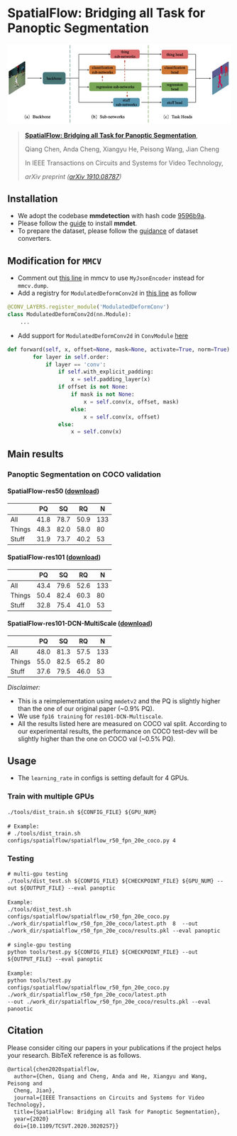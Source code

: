 # SpatialFlow: Bridging all Task for Panoptic Segmentation
![](resources/SpatialFlow.jpg)
> [**SpatialFlow: Bridging all Task for Panoptic Segmentation**](https://arxiv.org/abs/1910.08787v3),
> 
> Qiang Chen, Anda Cheng, Xiangyu He, Peisong Wang, Jian Cheng
> 
> In IEEE Transactions on Circuits and Systems for Video Technology,
>
> *arXiv preprint ([arXiv 1910.08787](https://arxiv.org/abs/1910.08787v3))*

## Installation
- We adopt the codebase **mmdetection** with hash code 
[9596b9a](https://github.com/open-mmlab/mmdetection/tree/9596b9a4c916ae601f9a8a641c3a0ea47265abec).
- Please follow the [guide](docs/install.md) to install **mmdet**.
- To prepare the dataset, please follow the [guidance](tools/panoptic_converters/README.md) of dataset converters.

## Modification for `MMCV`
- Comment out [this line](https://github.com/open-mmlab/mmcv/blob/master/mmcv/fileio/handlers/json_handler.py#L27) 
in mmcv to use `MyJsonEncoder` instead for `mmcv.dump`.
- Add a registry for `ModulatedDeformConv2d` in [this line]((https://github.com/open-mmlab/mmcv/blob/master/mmcv/ops/modulated_deform_conv.py#L147)) as follow
```python
@CONV_LAYERS.register_module('ModulatedDeformConv')
class ModulatedDeformConv2d(nn.Module):
    ...
```
- Add support for `ModulatedDeformConv2d` in `ConvModule` [here](https://github.com/open-mmlab/mmcv/blob/master/mmcv/cnn/bricks/conv_module.py#L180)
```python
def forward(self, x, offset=None, mask=None, activate=True, norm=True):
        for layer in self.order:
            if layer == 'conv':
                if self.with_explicit_padding:
                    x = self.padding_layer(x)
                if offset is not None:
                    if mask is not None:
                        x = self.conv(x, offset, mask)
                    else:
                        x = self.conv(x, offset)
                else:
                    x = self.conv(x)
```

## Main results

### Panoptic Segmentation on COCO validation

#### **SpatialFlow-res50** ([download](https://1drv.ms/u/s!AgM0VtBH3kV9ilUOYM2Hd7EQseB1?e=jQeiu5))
|  | PQ | SQ | RQ | N |
| ------ |------ | ------ | ------ | ------ |
| All | 41.8 | 78.7 | 50.9 | 133 |
| Things | 48.3 | 82.0 | 58.0 | 80 |
| Stuff | 31.9 | 73.7 | 40.2 | 53 |

#### **SpatialFlow-res101** ([download](https://1drv.ms/u/s!AgM0VtBH3kV9ilUOYM2Hd7EQseB1?e=jQeiu5))
|  | PQ | SQ | RQ | N |
| ------ |------ | ------ | ------ | ------ |
| All | 43.4 | 79.6 | 52.6 | 133 |
| Things | 50.4 | 82.4 | 60.3 | 80 |
| Stuff | 32.8 | 75.4 | 41.0 | 53 |

#### **SpatialFlow-res101-DCN-MultiScale** ([download](https://1drv.ms/u/s!AgM0VtBH3kV9ilUOYM2Hd7EQseB1?e=jQeiu5))
|  | PQ | SQ | RQ | N |
| ------ |------ | ------ | ------ | ------ |
| All | 48.0 | 81.3 | 57.5 | 133 |
| Things | 55.0 | 82.5 | 65.2 | 80 |
| Stuff | 37.6 | 79.5 | 46.0 | 53 |

*Disclaimer:*

- This is a reimplementation using `mmdetv2` and the PQ is slightly
 higher than the one of our original paper (~0.9% PQ).
- We use `fp16 training` for `res101-DCN-Multiscale`.
- All the results listed here are measured on COCO val split. According to 
our experimental results, the performance on COCO test-dev will be slightly 
higher than the one on COCO val (~0.5% PQ).

## Usage

- The `learning_rate` in configs is setting default for 4 GPUs.

### Train with multiple GPUs
```shell
./tools/dist_train.sh ${CONFIG_FILE} ${GPU_NUM}

# Example: 
# ./tools/dist_train.sh configs/spatialflow/spatialflow_r50_fpn_20e_coco.py 4
```

### Testing
```shell
# multi-gpu testing
./tools/dist_test.sh ${CONFIG_FILE} ${CHECKPOINT_FILE} ${GPU_NUM} --out ${OUTPUT_FILE} --eval panoptic
    
Example: 
./tools/dist_test.sh configs/spatialflow/spatialflow_r50_fpn_20e_coco.py 
./work_dir/spatialflow_r50_fpn_20e_coco/latest.pth  8  --out ./work_dir/spatialflow_r50_fpn_20e_coco/results.pkl --eval panoptic

# single-gpu testing
python tools/test.py ${CONFIG_FILE} ${CHECKPOINT_FILE} --out ${OUTPUT_FILE} --eval panoptic
    
Example: 
python tools/test.py configs/spatialflow/spatialflow_r50_fpn_20e_coco.py  ./work_dir/spatialflow_r50_fpn_20e_coco/latest.pth 
--out ./work_dir/spatialflow_r50_fpn_20e_coco/results.pkl --eval panootic
```

## Citation
Please consider citing our papers in your publications if the project helps your research. BibTeX reference is as follows.

```
@artical{chen2020spatialflow,
  author={Chen, Qiang and Cheng, Anda and He, Xiangyu and Wang, Peisong and 
  Cheng, Jian},
  journal={IEEE Transactions on Circuits and Systems for Video Technology}, 
  title={SpatialFlow: Bridging all Task for Panoptic Segmentation}, 
  year={2020}
  doi={10.1109/TCSVT.2020.3020257}}
```
